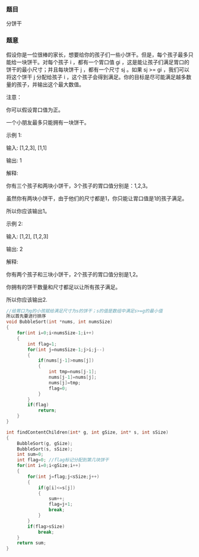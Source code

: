 ### 题目
分饼干

### 题意
假设你是一位很棒的家长，想要给你的孩子们一些小饼干。但是，每个孩子最多只能给一块饼干。对每个孩子 i ，都有一个胃口值 gi ，这是能让孩子们满足胃口的饼干的最小尺寸；并且每块饼干 j ，都有一个尺寸 sj 。如果 sj >= gi ，我们可以将这个饼干 j 分配给孩子 i ，这个孩子会得到满足。你的目标是尽可能满足越多数量的孩子，并输出这个最大数值。

注意：

你可以假设胃口值为正。

一个小朋友最多只能拥有一块饼干。

示例 1:

输入: [1,2,3], [1,1]

输出: 1

解释: 

你有三个孩子和两块小饼干，3个孩子的胃口值分别是：1,2,3。

虽然你有两块小饼干，由于他们的尺寸都是1，你只能让胃口值是1的孩子满足。

所以你应该输出1。

示例 2:

输入: [1,2], [1,2,3]

输出: 2

解释: 

你有两个孩子和三块小饼干，2个孩子的胃口值分别是1,2。

你拥有的饼干数量和尺寸都足以让所有孩子满足。

所以你应该输出2.

~~~ c
//给胃口为g的小孩赋给满足尺寸为s的饼干；s的值是数组中满足s>=g的最小值
所以首先要进行排序
void BubbleSort(int *nums, int numsSize)
{
    for(int i=0;i<numsSize-1;i++)
    {
        int flag=1;
        for(int j=numsSize-1;j>i;j--)
        {
            if(nums[j-1]>nums[j])
            {
                int tmp=nums[j-1];
                nums[j-1]=nums[j];
                nums[j]=tmp;
                flag=0;
            }
        }
        if(flag)
            return;
    }
}

int findContentChildren(int* g, int gSize, int* s, int sSize)
{
    BubbleSort(g, gSize);
    BubbleSort(s, sSize);
    int sum=0;
    int flag=0; //flag标记分配到第几块饼干
    for(int i=0;i<gSize;i++)
    {
        for(int j=flag;j<sSize;j++)
        {
            if(g[i]<=s[j])
            {
                sum++;
                flag=j+1;
                break;
            }
        }
        if(flag>sSize)
            break;
    }
    return sum;
}
~~~
